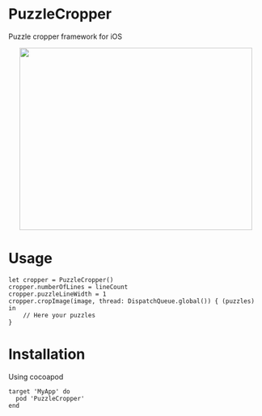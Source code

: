 # PuzzleCropper
Puzzle cropper framework for iOS


<p align="center"><img src="https://i.imgur.com/7NNNfPe.jpg" width="460" height="361"/></p>

# Usage

```
let cropper = PuzzleCropper()
cropper.numberOfLines = lineCount
cropper.puzzleLineWidth = 1
cropper.cropImage(image, thread: DispatchQueue.global()) { (puzzles) in
    // Here your puzzles
}
```

# Installation
Using cocoapod

```
target 'MyApp' do
  pod 'PuzzleCropper'
end
```

